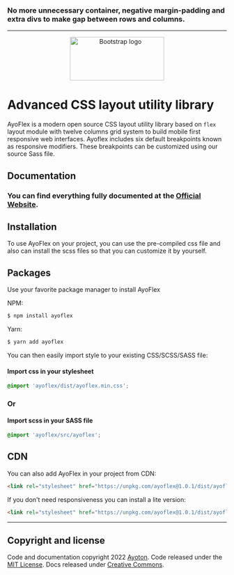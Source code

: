 ### No more unnecessary container, negative margin-padding and extra divs to make gap between rows and columns.

---

<p align="center">
  <a href="https://ayoflex.ayolib.com/">
    <img src="https://ayoflex.ayolib.com/ayoflex.png" alt="Bootstrap logo" width="216" height="100">
  </a>
</p>

# Advanced CSS layout utility library

AyoFlex is a modern open source CSS layout utility library based on `flex` layout module with twelve columns grid system to build mobile first responsive web interfaces. Ayoflex includes six default breakpoints known as responsive modifiers. These breakpoints can be customized using our source Sass file.

## Documentation


### You can find everything fully documented at the [Official Website](https://ayoflex.ayolib.com).


## Installation

To use AyoFlex on your project, you can use the pre-compiled css file and also can install the scss files so that you can customize it by yourself.


## Packages

Use your favorite package manager to install AyoFlex

NPM:
```bash
$ npm install ayoflex
```

Yarn:
```bash
$ yarn add ayoflex
```

You can then easily import style to your existing CSS/SCSS/SASS file:

#### Import css in your stylesheet
```css
@import 'ayoflex/dist/ayoflex.min.css';
```

### Or

#### Import scss in your SASS file
```scss
@import 'ayoflex/src/ayoflex';
```

## CDN

You can also add AyoFlex in your project from CDN:

```html
<link rel="stylesheet" href="https://unpkg.com/ayoflex@1.0.1/dist/ayoflex.min.css">
```

If you don't need responsiveness you can install a lite version:
```html
<link rel="stylesheet" href="https://unpkg.com/ayoflex@1.0.1/dist/ayoflex-no-responsive.min.css">
```
---

## Copyright and license

Code and documentation copyright 2022 [Ayoton](https://ayoton.com). Code released under the [MIT License](https://github.com/ayoton/ayoflex/blob/main/LICENSE). Docs released under [Creative Commons](https://creativecommons.org/licenses/by/3.0/).
